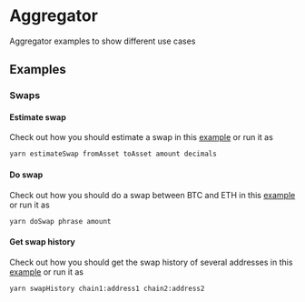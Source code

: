 # Aggregator

Aggregator examples to show different use cases

## Examples

### Swaps

#### Estimate swap

Check out how you should estimate a swap in this [example](https://github.com/xchainjs/xchainjs-lib/blob/master/examples/aggregator/swap-do.ts) or run it as

```sh
yarn estimateSwap fromAsset toAsset amount decimals
```

#### Do swap

Check out how you should do a swap between BTC and ETH in this [example](https://github.com/xchainjs/xchainjs-lib/blob/master/examples/aggregator/swap-estimate.ts) or run it as


```sh
yarn doSwap phrase amount
```

#### Get swap history

Check out how you should get the swap history of several addresses in this [example](https://github.com/xchainjs/xchainjs-lib/blob/master/examples/aggregator/swap-history.ts) or run it as

```sh
yarn swapHistory chain1:address1 chain2:address2
```
